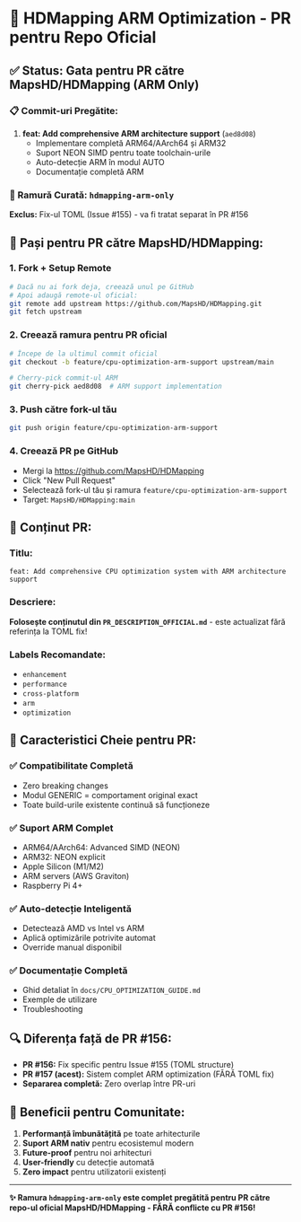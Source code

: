 # 🚀 HDMapping ARM Optimization - PR pentru Repo Oficial

## ✅ Status: Gata pentru PR către MapsHD/HDMapping (ARM Only)

### 📋 Commit-uri Pregătite:

1. **feat: Add comprehensive ARM architecture support** (`aed8d08`)
   - Implementare completă ARM64/AArch64 și ARM32
   - Suport NEON SIMD pentru toate toolchain-urile 
   - Auto-detecție ARM în modul AUTO
   - Documentație completă ARM

### 🎯 Ramură Curată: `hdmapping-arm-only`

**Exclus:** Fix-ul TOML (Issue #155) - va fi tratat separat în PR #156

## 📝 Pași pentru PR către MapsHD/HDMapping:

### 1. **Fork + Setup Remote**
```bash
# Dacă nu ai fork deja, creează unul pe GitHub
# Apoi adaugă remote-ul oficial:
git remote add upstream https://github.com/MapsHD/HDMapping.git
git fetch upstream
```

### 2. **Creează ramura pentru PR oficial**
```bash
# Începe de la ultimul commit oficial
git checkout -b feature/cpu-optimization-arm-support upstream/main

# Cherry-pick commit-ul ARM
git cherry-pick aed8d08  # ARM support implementation
```

### 3. **Push către fork-ul tău**
```bash
git push origin feature/cpu-optimization-arm-support
```

### 4. **Creează PR pe GitHub**
- Mergi la https://github.com/MapsHD/HDMapping
- Click "New Pull Request"
- Selectează fork-ul tău și ramura `feature/cpu-optimization-arm-support`
- Target: `MapsHD/HDMapping:main`

## 📄 Conținut PR:

### Titlu:
```
feat: Add comprehensive CPU optimization system with ARM architecture support
```

### Descriere:
**Folosește conținutul din `PR_DESCRIPTION_OFFICIAL.md`** - este actualizat fără referința la TOML fix!

### Labels Recomandate:
- `enhancement`
- `performance`
- `cross-platform`
- `arm`
- `optimization`

## 🎯 Caracteristici Cheie pentru PR:

### ✅ **Compatibilitate Completă**
- Zero breaking changes
- Modul GENERIC = comportament original exact
- Toate build-urile existente continuă să funcționeze

### ✅ **Suport ARM Complet**
- ARM64/AArch64: Advanced SIMD (NEON)
- ARM32: NEON explicit
- Apple Silicon (M1/M2)
- ARM servers (AWS Graviton)
- Raspberry Pi 4+

### ✅ **Auto-detecție Inteligentă**
- Detectează AMD vs Intel vs ARM
- Aplică optimizările potrivite automat
- Override manual disponibil

### ✅ **Documentație Completă**
- Ghid detaliat în `docs/CPU_OPTIMIZATION_GUIDE.md`
- Exemple de utilizare
- Troubleshooting

## 🔍 **Diferența față de PR #156:**

- **PR #156:** Fix specific pentru Issue #155 (TOML structure)
- **PR #157 (acest):** Sistem complet ARM optimization (FĂRĂ TOML fix)
- **Separarea completă:** Zero overlap între PR-uri

## 🌟 **Beneficii pentru Comunitate:**

1. **Performanță îmbunătățită** pe toate arhitecturile
2. **Suport ARM nativ** pentru ecosistemul modern
3. **Future-proof** pentru noi arhitecturi
4. **User-friendly** cu detecție automată
5. **Zero impact** pentru utilizatorii existenți

---

**✨ Ramura `hdmapping-arm-only` este complet pregătită pentru PR către repo-ul oficial MapsHD/HDMapping - FĂRĂ conflicte cu PR #156!**
